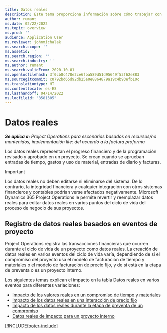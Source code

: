 ```yaml
---
title: Datos reales
description: Este tema proporciona información sobre cómo trabajar con datos reales en Microsoft Dynamics 365 Project Operations.
author: rumant
ms.date: 02/22/2022
ms.topic: overview
ms.prod: ''
audience: Application User
ms.reviewer: johnmichalak
ms.search.scope: ''
ms.assetid: ''
ms.search.region: ''
ms.search.industry: ''
ms.author: rumant
ms.search.validFrom: 2020-10-01
ms.openlocfilehash: 3f0cb8c478e2ce6fba589d51d95649f53f62e883
ms.sourcegitcommit: c0792bd65d92db25e0e8864879a19c4b93efb10c
ms.translationtype: HT
ms.contentlocale: es-ES
ms.lasthandoff: 04/14/2022
ms.locfileid: "8581305"
---
```

# <a name="actuals"></a>Datos reales

_**Se aplica a:** Project Operations para escenarios basados en recursos/no mantenidos, implementación lite: del acuerdo a la factura proforma_

Los datos reales representan el progreso financiero y de la programación revisado y aprobado en un proyecto. Se crean cuando se aprueban entradas de tiempo, gastos y uso de material, entradas de diario y facturas.

> [!IMPORTANT]
> Los datos reales no deben editarse ni eliminarse del sistema. De lo contrario, la integridad financiera y cualquier integración con otros sistemas financieros y contables podrían verse afectados negativamente. Microsoft Dynamics 365 Project Operations le permite revertir y reemplazar datos reales para editar datos reales en varios puntos del ciclo de vida del proceso de negocio de sus proyectos.

## <a name="recording-actuals-based-on-project-events"></a>Registro de datos reales basados en eventos de proyecto

Project Operations registra las transacciones financieras que ocurren durante el ciclo de vida de un proyecto como datos reales. La creación de datos reales en varios eventos del ciclo de vida varía, dependiendo de si el compromiso del proyecto usa el modelo de facturación de tiempo y materiales o el modelo de facturación de precio fijo, y de si está en la etapa de preventa o es un proyecto interno.

Los siguientes temas explican el impacto en la tabla Datos reales en varios eventos para diferentes variaciones:

- [Impacto de los valores reales en un compromiso de tiempo y materiales](ActualsonTM.md)
- [Impacto de los datos reales en una interacción de precio fijo](ActualonFP.md)
- [Impacto de los datos reales durante la etapa de preventa de un compromiso](ActualonPreSales.md)
- [Datos reales de impacto para un proyecto interno](ActualonInternal.md)

[!INCLUDE[footer-include](../includes/footer-banner.md)]
